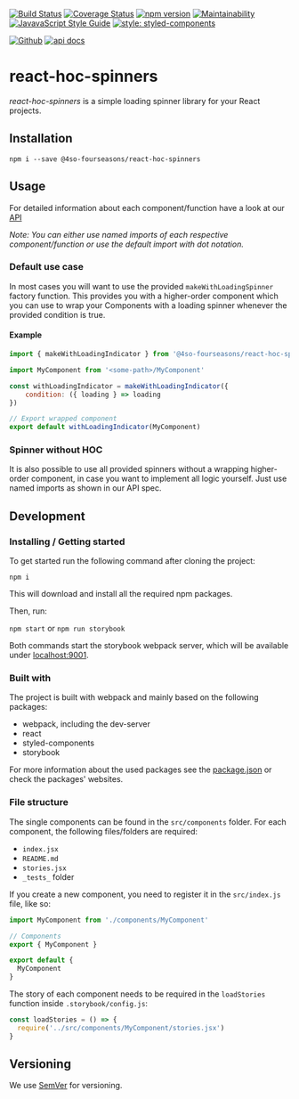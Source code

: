 [![Build Status](https://travis-ci.org/4so-fourseasons/react-hoc-spinners.svg?branch=master)](https://travis-ci.org/4so-fourseasons/react-hoc-spinners)
[![Coverage Status](https://coveralls.io/repos/github/4so-fourseasons/react-hoc-spinners/badge.svg?branch=master)](https://coveralls.io/github/4so-fourseasons/react-hoc-spinners?branch=master)
[![npm version](https://badge.fury.io/js/%404so-fourseasons%2Freact-hoc-spinners.svg)](https://badge.fury.io/js/%404so-fourseasons%2Freact-hoc-spinners)
[![Maintainability](https://api.codeclimate.com/v1/badges/a7675da10113147e80e7/maintainability)](https://codeclimate.com/github/4so-fourseasons/react-hoc-spinners/maintainability)
[![JavavaScript Style Guide](https://img.shields.io/badge/code_style-standard-brightgreen.svg)](https://standardjs.com)
[![style: styled-components](https://img.shields.io/badge/style-%F0%9F%92%85%20styled--components-orange.svg?colorB=daa357&colorA=db748e)](https://github.com/styled-components/styled-components)

[![Github](https://img.shields.io/badge/GitHub-4so--fourseasons%2Freact--hoc--spinners-blue.svg?style=flat-square)](https://github.com/4so-fourseasons/react-hoc-spinners)
[![api docs](https://img.shields.io/badge/docs-API-C8022F.svg?style=flat-square)](https://4so-fourseasons.github.io/react-hoc-spinners/)


# react-hoc-spinners

_react-hoc-spinners_ is a simple loading spinner library for your React projects.


## Installation

`npm i --save @4so-fourseasons/react-hoc-spinners`


## Usage

For detailed information about each component/function have a look at our [API](https://4so-fourseasons.github.io/react-hoc-spinners)

_Note: You can either use named imports of each respective component/function or use the default import with dot notation._


### Default use case

In most cases you will want to use the provided `makeWithLoadingSpinner` factory function.
This provides you with a higher-order component which you can use to wrap your
Components with a loading spinner whenever the provided condition is true.


#### Example

```js
import { makeWithLoadingIndicator } from '@4so-fourseasons/react-hoc-spinners'

import MyComponent from '<some-path>/MyComponent'

const withLoadingIndicator = makeWithLoadingIndicator({
    condition: ({ loading } => loading
})

// Export wrapped component
export default withLoadingIndicator(MyComponent)
```


### Spinner without HOC

It is also possible to use all provided spinners without a wrapping higher-order component, in case you want to implement all logic yourself. Just use named imports as shown in our API spec.


## Development

### Installing / Getting started

To get started run the following command after cloning the project:

`npm i`

This will download and install all the required npm packages.

Then, run:

`npm start` or `npm run storybook`

Both commands start the storybook webpack server, which will be available under [localhost:9001](localhost:9001).

### Built with

The project is built with webpack and mainly based on the following packages:

* webpack, including the dev-server
* react
* styled-components
* storybook


For more information about the used packages see the [package.json](package.json) or check the packages' websites.

### File structure

The single components can be found in the `src/components` folder.
For each component, the following files/folders are required:

* `index.jsx`
* `README.md`
* `stories.jsx`
* `_tests_` folder

If you create a new component, you need to register it in the `src/index.js` file, like so:

```js
import MyComponent from './components/MyComponent'

// Components
export { MyComponent }

export default {
  MyComponent
}
```

The story of each component needs to be required in the `loadStories` function inside `.storybook/config.js`:

```js
const loadStories = () => {
  require('../src/components/MyComponent/stories.jsx')
}
```

## Versioning

We use [SemVer](http://semver.org/) for versioning.
